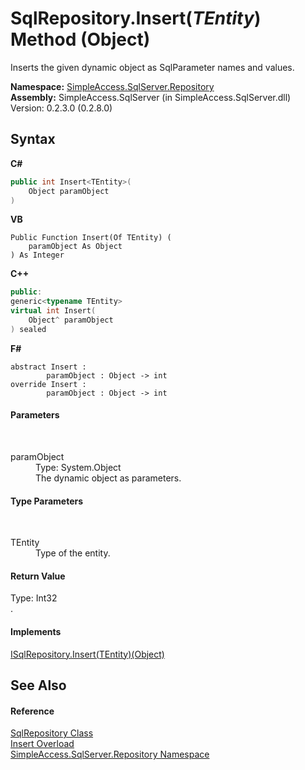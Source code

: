 # SqlRepository.Insert(*TEntity*) Method (Object)
 

Inserts the given dynamic object as SqlParameter names and values.

**Namespace:**&nbsp;<a href="7ca62ec4-9e1e-7797-72d1-08cdad8b8511">SimpleAccess.SqlServer.Repository</a><br />**Assembly:**&nbsp;SimpleAccess.SqlServer (in SimpleAccess.SqlServer.dll) Version: 0.2.3.0 (0.2.8.0)

## Syntax

**C#**<br />
``` C#
public int Insert<TEntity>(
	Object paramObject
)

```

**VB**<br />
``` VB
Public Function Insert(Of TEntity) ( 
	paramObject As Object
) As Integer
```

**C++**<br />
``` C++
public:
generic<typename TEntity>
virtual int Insert(
	Object^ paramObject
) sealed
```

**F#**<br />
``` F#
abstract Insert : 
        paramObject : Object -> int 
override Insert : 
        paramObject : Object -> int 
```


#### Parameters
&nbsp;<dl><dt>paramObject</dt><dd>Type: System.Object<br />The dynamic object as parameters.</dd></dl>

#### Type Parameters
&nbsp;<dl><dt>TEntity</dt><dd>Type of the entity.</dd></dl>

#### Return Value
Type: Int32<br />.

#### Implements
<a href="f8f59492-3393-493c-86eb-1a5f6b578318">ISqlRepository.Insert(TEntity)(Object)</a><br />

## See Also


#### Reference
<a href="0ff2b0ef-5784-3948-375a-e5aebc484660">SqlRepository Class</a><br /><a href="591602dd-c84a-5472-a365-826f82412718">Insert Overload</a><br /><a href="7ca62ec4-9e1e-7797-72d1-08cdad8b8511">SimpleAccess.SqlServer.Repository Namespace</a><br />